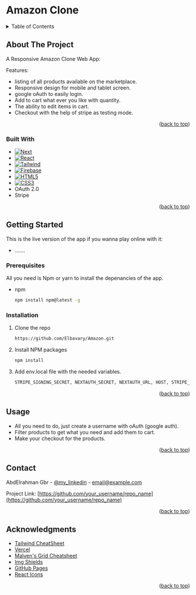 # Amazon Clone

<!-- TABLE OF CONTENTS -->
<details>
  <summary>Table of Contents</summary>
  <ol>
    <li>
      <a href="#about-the-project">About The Project</a>
      <ul>
        <li><a href="#built-with">Built With</a></li>
      </ul>
    </li>
    <li>
      <a href="#getting-started">Getting Started</a>
      <ul>
        <li><a href="#prerequisites">Prerequisites</a></li>
        <li><a href="#installation">Installation</a></li>
      </ul>
    </li>
    <li><a href="#usage">Usage</a></li>
    <li><a href="#contact">Contact</a></li>
    <li><a href="#acknowledgments">Acknowledgments</a></li>
  </ol>
</details>

<!-- ABOUT THE PROJECT -->

## About The Project

A Responsive Amazon Clone Web App:

Features:

- listing of all products available on the marketplace.
- Responsive design for mobile and tablet screen.
- google oAuth to easily login.
- Add to cart what ever you like with quantity.
- The ability to edit items in cart.
- Checkout with the help of stripe as testing mode.

<p align="right">(<a href="#readme-top">back to top</a>)</p>

### Built With

- [![Next][next.js]][next-url]
- [![React][react.js]][react-url]
- [![Tailwind][tailwind.css]][tailwind-url]
- [![Firebase][firebase.com]][firebase-url]
- [![HTML5][html5.com]][html5-url]
- [![CSS3][css3.com]][css3-url]
- OAuth 2.0
- Stripe

<p align="right">(<a href="#readme-top">back to top</a>)</p>

<!-- GETTING STARTED -->

## Getting Started

This is the live version of the app if you wanna play online with it:

- .......

### Prerequisites

All you need is Npm or yarn to install the depenancies of the app.

- npm
  ```sh
  npm install npm@latest -g
  ```

### Installation

1. Clone the repo
   ```sh
   https://github.com/Elbavary/Amazon.git
   ```
2. Install NPM packages
   ```sh
   npm install
   ```
3. Add env.local file with the needed variables.
   ```sh
   STRIPE_SIGNING_SECRET, NEXTAUTH_SECRET, NEXTAUTH_URL, HOST, STRIPE_SECRET_KEY, STRIPE_PUBLIC_KEY, GOOGLE_ID, GOOGLE_SECRET.
   ```

<p align="right">(<a href="#readme-top">back to top</a>)</p>

<!-- USAGE EXAMPLES -->

## Usage

- All you need to do, just create a username with oAuth (google auth).
- Filter products to get what you need and add them to cart.
- Make your checkout for the products.

<p align="right">(<a href="#readme-top">back to top</a>)</p>

<!-- CONTACT -->

## Contact

AbdElrahman Gbr - [@my_linkedin](www.linkedin.com/in/abdelrahmangbr) - email@example.com

Project Link: [https://github.com/your_username/repo_name](https://github.com/your_username/repo_name)

<p align="right">(<a href="#readme-top">back to top</a>)</p>

<!-- ACKNOWLEDGMENTS -->

## Acknowledgments

- [Tailwind CheatSheet](https://nerdcave.com/tailwind-cheat-sheet)
- [Vercel](https://vercel.com)
- [Malven's Grid Cheatsheet](https://grid.malven.co/)
- [Img Shields](https://shields.io)
- [GitHub Pages](https://pages.github.com)
- [React Icons](https://react-icons.github.io/react-icons/search)

<p align="right">(<a href="#readme-top">back to top</a>)</p>

<!-- MARKDOWN LINKS & IMAGES -->
<!-- https://www.markdownguide.org/basic-syntax/#reference-style-links -->

[next.js]: https://img.shields.io/badge/next.js-000000?style=for-the-badge&logo=nextdotjs&logoColor=white
[next-url]: https://nextjs.org/
[react.js]: https://img.shields.io/badge/React-20232A?style=for-the-badge&logo=react&logoColor=61DAFB
[react-url]: https://reactjs.org/
[tailwind.css]: https://img.shields.io/badge/tailwindcss-%2338B2AC.svg?style=for-the-badge&logo=tailwind-css&logoColor=white
[tailwind-url]: https://tailwindcss.com/
[firebase.com]: https://firebase.google.com/
[firebase-url]: https://img.shields.io/badge/firebase-%23039BE5.svg?style=for-the-badge&logo=firebase
[jquery.com]: https://img.shields.io/badge/jQuery-0769AD?style=for-the-badge&logo=jquery&logoColor=white
[jquery-url]: https://jquery.com
[html5.com]: https://img.shields.io/badge/HTML5-E34F26?style=for-the-badge&logo=html5&logoColor=white
[html5-url]: https://html.com/html5/
[css3.com]: https://img.shields.io/badge/CSS3-1572B6?style=for-the-badge&logo=css3&logoColor=white
[css3-url]: https://www.w3.org/Style/CSS/Overview.en.html
